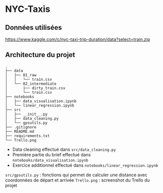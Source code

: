 # NYC-Taxis 
## Données utilisées

https://www.kaggle.com/c/nyc-taxi-trip-duration/data?select=train.zip

## Architecture du projet

```
.
├── data
│   ├── 01_raw
│   │   └── train.csv
│   └── 02_intermediate
│       ├── dirty_train.csv
│       └── train.csv
├── notebooks
│   ├── data_visualisation.ipynb
│   └── linear_regression.ipynb
├── src
│   ├── __init__.py
│   ├── data_cleaning.py
│   └── gpsutils.py
├── .gitignore
├── README.md
├── requirements.txt
└── Trello.png
```

- Data cleaning effectué dans `src/data_cleaning.py`
- Première partie du brief effectué dans `notebooks/data_visualisation.ipynb`
- Exercice additionnel effectué dans `notebooks/linear_regression.ipynb`

`src/gpsutils.py` : fonctions qui permet de calculer une distance avec coordonnées de départ et arrivée
`Trello.png` : screenshot du Trello du projet
